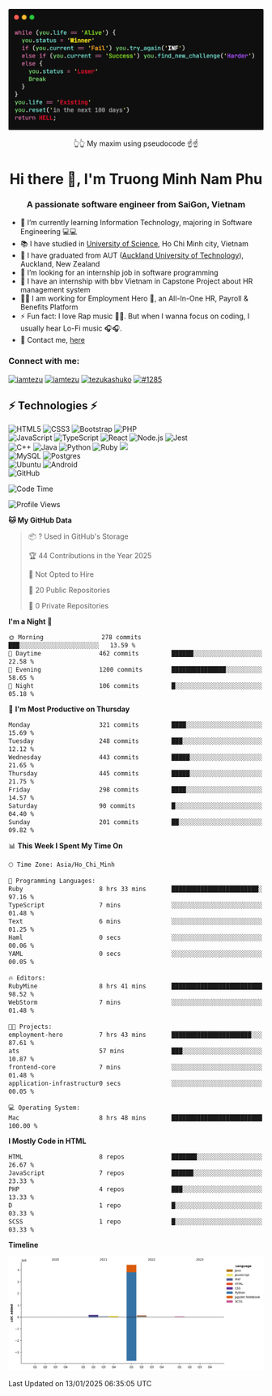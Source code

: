 
<!--
**tezukashuko/tezukashuko** is a ✨ _special_ ✨ repository because its `README.md` (this file) appears on your GitHub profile.
Here are some ideas to get you started:
- 🔭 I’m currently working on ... -->
![image](https://github.com/tezukashuko/tezukashuko/blob/main/maxim.png)
<p align="center">👆👆 My maxim using pseudocode ☝☝</p>
<h1 align="center">Hi there 👋, I'm Truong Minh Nam Phu</h1>
<h3 align="center">A passionate software engineer from SaiGon, Vietnam</h3>

- 🌱 I’m currently learning Information Technology, majoring in Software Engineering 💻💻
- 📚 I have studied in [University of Science](https://www.hcmus.edu.vn/), Ho Chi Minh city, Vietnam 
- 🛫 I have graduated from AUT ([Auckland University of Technology](https://www.aut.ac.nz/)), Auckland, New Zealand 
- 👯 I’m looking for an internship job in software programming 
- 🔭 I have an internship with bbv Vietnam in Capstone Project about HR management system
- 🧑‍💻 I am working for Employment Hero 🦄, an All-In-One HR, Payroll & Benefits Platform
- ⚡ Fun fact: I love Rap music 🤟🤟. But when I wanna focus on coding, I usually hear Lo-Fi music 🎧🎧.
- 📧 Contact me, <a href="mailto:tmnphu2210@gmail.com">here</a>

<h3 align="left">Connect with me:</h3>
<p align="left">
<a href="https://linkedin.com/in/tmnphu2210" target="blank"><img align="center" src="https://raw.githubusercontent.com/rahuldkjain/github-profile-readme-generator/master/src/images/icons/Social/linked-in-alt.svg" alt="iamtezu" height="30" width="40" /></a>
<a href="https://fb.com/iamtezu" target="blank"><img align="center" src="https://raw.githubusercontent.com/rahuldkjain/github-profile-readme-generator/master/src/images/icons/Social/facebook.svg" alt="iamtezu" height="30" width="40" /></a>
<a href="https://www.hackerrank.com/tezukashuko" target="blank"><img align="center" src="https://raw.githubusercontent.com/rahuldkjain/github-profile-readme-generator/master/src/images/icons/Social/hackerrank.svg" alt="tezukashuko" height="30" width="40" /></a>
<a href="https://discord.gg/#1285" target="blank"><img align="center" src="https://raw.githubusercontent.com/rahuldkjain/github-profile-readme-generator/master/src/images/icons/Social/discord.svg" alt="#1285" height="30" width="40" /></a>
</p>

## ⚡ Technologies ⚡
<span>
<img alt="HTML5" src="https://img.shields.io/badge/html5-%23E34F26.svg?style=for-the-badge&logo=html5&logoColor=white"/>
<img alt="CSS3" src="https://img.shields.io/badge/css3-%231572B6.svg?style=for-the-badge&logo=css3&logoColor=white"/>
<img alt="Bootstrap" src="https://img.shields.io/badge/bootstrap-%23563D7C.svg?style=for-the-badge&logo=bootstrap&logoColor=white"/>
<img alt="PHP" src="https://img.shields.io/badge/php-%23777BB4.svg?style=for-the-badge&logo=php&logoColor=white"/>
<br>
  <img alt="JavaScript" src="https://img.shields.io/badge/javascript-%23323330.svg?style=for-the-badge&logo=javascript&logoColor=%23F7DF1E"/>
  <img src="https://img.shields.io/badge/typescript-%23007acc.svg?logo=typescript&logoColor=white&style=for-the-badge" alt="TypeScript" />
<img alt="React" src="https://img.shields.io/badge/react-%2320232a.svg?style=for-the-badge&logo=react&logoColor=%2361DAFB"/>
  <img src="https://img.shields.io/badge/node.js-%2343853d.svg?logo=node.js&logoColor=white&style=for-the-badge" alt="Node.js" />
  <img src="https://img.shields.io/badge/jest-%231BC115.svg?logo=jest&logoColor=white&style=for-the-badge" alt="Jest" />
  <br>
<img alt="C++" src="https://img.shields.io/badge/c++-%2300599C.svg?style=for-the-badge&logo=c%2B%2B&logoColor=white"/>
<img alt="Java" src="https://img.shields.io/badge/java-%23ED8B00.svg?style=for-the-badge&logo=java&logoColor=white"/>
<img alt="Python" src="https://img.shields.io/badge/python-%2314354C.svg?style=for-the-badge&logo=python&logoColor=white"/>
  <img src="https://img.shields.io/badge/ruby-%23cc342d.svg?logo=ruby&logoColor=white&style=for-the-badge" alt="Ruby" />
  <img src="https://img.shields.io/badge/Ruby_on_Rails-CC0000?style=for-the-badge&logo=ruby-on-rails&logoColor=white' alt="ror" />
<br>
<img alt="MySQL" src="https://img.shields.io/badge/MySQL-005C84?style=for-the-badge&logo=mysql&logoColor=white"/>
  
<img alt="Postgres" src="https://img.shields.io/badge/PostgreSQL-316192?style=for-the-badge&logo=postgresql&logoColor=white"/>
<br>
<img src="https://img.shields.io/badge/Ubuntu-E95420?style=for-the-badge&logo=ubuntu&logoColor=white" alt="Ubuntu" />
<img src="https://img.shields.io/badge/Android-3DDC84?style=for-the-badge&logo=android&logoColor=white" alt="Android" />
<br>

<img alt="GitHub" src="https://img.shields.io/badge/github-%23121011.svg?style=for-the-badge&logo=github&logoColor=white"/>

</span>

<!--START_SECTION:waka-->
![Code Time](http://img.shields.io/badge/Code%20Time-89%20hrs%2046%20mins-blue)

![Profile Views](http://img.shields.io/badge/Profile%20Views-0-blue)

**🐱 My GitHub Data** 

> 📦 ? Used in GitHub's Storage 
 > 
> 🏆 44 Contributions in the Year 2025
 > 
> 🚫 Not Opted to Hire
 > 
> 📜 20 Public Repositories 
 > 
> 🔑 0 Private Repositories 
 > 
**I'm a Night 🦉** 

```text
🌞 Morning                278 commits         ███░░░░░░░░░░░░░░░░░░░░░░   13.59 % 
🌆 Daytime                462 commits         ██████░░░░░░░░░░░░░░░░░░░   22.58 % 
🌃 Evening                1200 commits        ███████████████░░░░░░░░░░   58.65 % 
🌙 Night                  106 commits         █░░░░░░░░░░░░░░░░░░░░░░░░   05.18 % 
```
📅 **I'm Most Productive on Thursday** 

```text
Monday                   321 commits         ████░░░░░░░░░░░░░░░░░░░░░   15.69 % 
Tuesday                  248 commits         ███░░░░░░░░░░░░░░░░░░░░░░   12.12 % 
Wednesday                443 commits         █████░░░░░░░░░░░░░░░░░░░░   21.65 % 
Thursday                 445 commits         █████░░░░░░░░░░░░░░░░░░░░   21.75 % 
Friday                   298 commits         ████░░░░░░░░░░░░░░░░░░░░░   14.57 % 
Saturday                 90 commits          █░░░░░░░░░░░░░░░░░░░░░░░░   04.40 % 
Sunday                   201 commits         ██░░░░░░░░░░░░░░░░░░░░░░░   09.82 % 
```


📊 **This Week I Spent My Time On** 

```text
🕑︎ Time Zone: Asia/Ho_Chi_Minh

💬 Programming Languages: 
Ruby                     8 hrs 33 mins       ████████████████████████░   97.16 % 
TypeScript               7 mins              ░░░░░░░░░░░░░░░░░░░░░░░░░   01.48 % 
Text                     6 mins              ░░░░░░░░░░░░░░░░░░░░░░░░░   01.25 % 
Haml                     0 secs              ░░░░░░░░░░░░░░░░░░░░░░░░░   00.06 % 
YAML                     0 secs              ░░░░░░░░░░░░░░░░░░░░░░░░░   00.05 % 

🔥 Editors: 
RubyMine                 8 hrs 41 mins       █████████████████████████   98.52 % 
WebStorm                 7 mins              ░░░░░░░░░░░░░░░░░░░░░░░░░   01.48 % 

🐱‍💻 Projects: 
employment-hero          7 hrs 43 mins       ██████████████████████░░░   87.61 % 
ats                      57 mins             ███░░░░░░░░░░░░░░░░░░░░░░   10.87 % 
frontend-core            7 mins              ░░░░░░░░░░░░░░░░░░░░░░░░░   01.48 % 
application-infrastructur0 secs              ░░░░░░░░░░░░░░░░░░░░░░░░░   00.05 % 

💻 Operating System: 
Mac                      8 hrs 48 mins       █████████████████████████   100.00 % 
```

**I Mostly Code in HTML** 

```text
HTML                     8 repos             ███████░░░░░░░░░░░░░░░░░░   26.67 % 
JavaScript               7 repos             ██████░░░░░░░░░░░░░░░░░░░   23.33 % 
PHP                      4 repos             ███░░░░░░░░░░░░░░░░░░░░░░   13.33 % 
D                        1 repo              █░░░░░░░░░░░░░░░░░░░░░░░░   03.33 % 
SCSS                     1 repo              █░░░░░░░░░░░░░░░░░░░░░░░░   03.33 % 
```



**Timeline**

![Lines of Code chart](https://raw.githubusercontent.com/tmnphu2210/tmnphu2210/main/assets/bar_graph.png)


 Last Updated on 13/01/2025 06:35:05 UTC
<!--END_SECTION:waka-->


